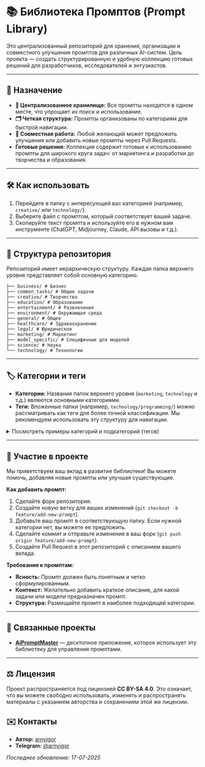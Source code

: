 # 📚 Библиотека Промптов (Prompt Library)

Это централизованный репозиторий для хранения, организации и совместного улучшения промптов для различных AI-систем. Цель проекта — создать структурированную и удобную коллекцию готовых решений для разработчиков, исследователей и энтузиастов.

---

## 🎯 Назначение

-   **📖 Централизованное хранилище:** Все промпты находятся в одном месте, что упрощает их поиск и использование.
-   **🗂️ Четкая структура:** Промпты организованы по категориям для быстрой навигации.
-   **🤝 Совместная работа:** Любой желающий может предложить улучшения или добавить новые промпты через Pull Requests.
-   **Готовые решения:** Коллекция содержит готовые к использованию промпты для широкого круга задач: от маркетинга и разработки до творчества и образования.

---

## 🛠️ Как использовать

1.  Перейдите в папку с интересующей вас категорией (например, `creative/` или `technology/`).
2.  Выберите файл с промптом, который соответствует вашей задаче.
3.  Скопируйте текст промпта и используйте его в нужном вам инструменте (ChatGPT, Midjourney, Claude, API вызовы и т.д.).

---

## 📂 Структура репозитория

Репозиторий имеет иерархическую структуру. Каждая папка верхнего уровня представляет собой основную категорию.
```
├── business/ # Бизнес 
├── common_tasks/ # Общие задачи 
├── creative/ # Творчество 
├── education/ # Образование 
├── entertainment/ # Развлечения 
├── environment/ # Окружающая среда 
├── general/ # Общее 
├── healthcare/ # Здравоохранение 
├── legal/ # Юридическое 
├── marketing/ # Маркетинг 
├── model_specific/ # Специфичные для моделей 
├── science/ # Наука 
└── technology/ # Технологии
```
---

## 🏷️ Категории и теги

-   **Категории:** Названия папок верхнего уровня (`marketing`, `technology` и т.д.) являются основными категориями.
-   **Теги:** Вложенные папки (например, `technology/programming/`) можно рассматривать как теги для более точной классификации. Мы рекомендуем использовать эту структуру для навигации.

<details>
  <summary>Посмотреть примеры категорий и подкатегорий (тегов)</summary>

- **Technology / Технологии**
    - `software`
    - `data_science`
    - `ai_ml`
    - `programming`
- **Creative / Творчество**
    - `design`
    - `writing`
    - `art`
    - `game_dev`
- **Business / Бизнес**
    - `finance`
    - `hr`
    - `project_management`

</details>

---

## 🤝 Участие в проекте

Мы приветствуем ваш вклад в развитие библиотеки! Вы можете помочь, добавляя новые промпты или улучшая существующие.

**Как добавить промпт:**

1.  Сделайте форк репозитория.
2.  Создайте новую ветку для ваших изменений (`git checkout -b feature/add-new-prompt`).
3.  Добавьте ваш промпт в соответствующую папку. Если нужной категории нет, вы можете ее предложить.
4.  Сделайте коммит и отправьте изменения в ваш форк (`git push origin feature/add-new-prompt`).
5.  Создайте Pull Request в этот репозиторий с описанием вашего вклада.

**Требования к промптам:**

-   **Ясность:** Промпт должен быть понятным и четко сформулированным.
-   **Контекст:** Желательно добавить краткое описание, для какой задачи или модели предназначен промпт.
-   **Структура:** Размещайте промпт в наиболее подходящей категории.

---

## 🔗 Связанные проекты

-   [**AiPromptMaster**](https://github.com/arnyigor/aipromptmaster) — десктопное приложение, которое использует эту библиотеку для управления промптами.

---

## ⚖️ Лицензия

Проект распространяется под лицензией **CC BY-SA 4.0**. Это означает, что вы можете свободно использовать, изменять и распространять материалы с указанием авторства и сохранением этой же лицензии.

## ✉️ Контакты

-   **Автор:** [arnyigor](https://github.com/arnyigor)
-   **Telegram:** [@arnyigor](https://t.me/arnyigor)

*Последнее обновление: 17-07-2025*
